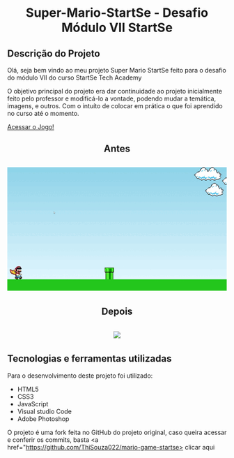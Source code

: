  <h1 align="center">
 Super-Mario-StartSe - Desafio Módulo VII StartSe
 </h1>
 
  ## Descrição do Projeto
  Olá, seja bem vindo ao meu projeto Super Mario StartSe feito para o desafio do módulo VII do curso StartSe Tech Academy
  
  O objetivo principal do projeto era dar continuidade ao projeto inicialmente feito pelo professor e modificá-lo a vontade, podendo mudar a temática, imagens, e outros.
  Com o intuíto de colocar em prática o que foi aprendido no curso até o momento.
  
  <a href="https://thisouza022.github.io/Super-Mario-StartSe/"> Acessar o Jogo! </a>

 
 <h2 align="center"> 
  Antes
  </h2>
  
  <h2 align="center"> 
 <img src="/gif/Before.gif">
  </h2>
  
 
  <h2 align="center">
  Depois
  </h2>
    <h2 align="center"> 
 <img src="/gif/After.gif">
  </h2>
 
 
 ## Tecnologias e ferramentas utilizadas
Para o desenvolvimento deste projeto foi utilizado:

- HTML5
- CSS3
- JavaScript
- Visual studio Code
- Adobe Photoshop


O projeto é uma fork feita no GitHub do projeto original, caso queira acessar e conferir os commits, basta <a href="https://github.com/ThiSouza022/mario-game-startse> clicar aqui </a>
